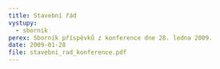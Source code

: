 ```yaml
---
title: Stavební řád
vystupy:
  - sbornik
perex: Sborník příspěvků z konference dne 28. ledna 2009.
date: 2009-01-28
file: stavebni_rad_konference.pdf
---
```

